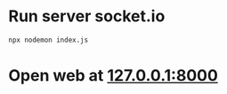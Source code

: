 # Run server socket.io

```sh
npx nodemon index.js
```

# Open web at [127.0.0.1:8000](127.0.0.1:8000])


